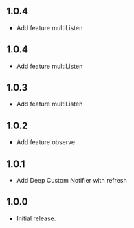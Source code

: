 ## 1.0.4

* Add feature multiListen

## 1.0.4

* Add feature multiListen

## 1.0.3

* Add feature multiListen

## 1.0.2

* Add feature observe

## 1.0.1

* Add Deep Custom Notifier with refresh

## 1.0.0

* Initial release.
